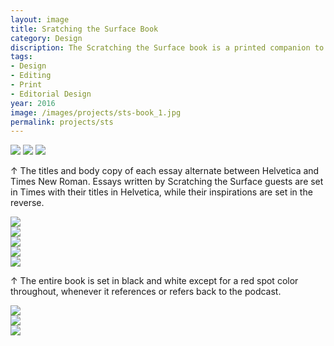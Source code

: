 ```yaml
---
layout: image
title: Sratching the Surface Book
category: Design
discription: The Scratching the Surface book is a printed companion to my podcast of the same name. This book commenorates the first season of interviews by including an essay penned by each of my guests as well as an essay written by a critic who has inspired or influenced them. The entire book is set in Helvetica and Times New Roman, at once reinforcing and subverting a default aesthetic.
tags:
- Design
- Editing
- Print
- Editorial Design
year: 2016
image: /images/projects/sts-book_1.jpg
permalink: projects/sts
---
```


<img src="/images/projects/sts-book_2.jpg">
<img src="/images/projects/sts-book_4.jpg">
<img src="/images/projects/sts-book_5.jpg">
<div class="images-right"><p>&uarr; The titles and body copy of each essay alternate between Helvetica and Times New Roman. Essays written by Scratching the Surface guests are set in Times with their titles in Helvetica, while their inspirations are set in the reverse.</p></div>
<section class="clear"></section>

<div class="images-left"><img src="/images/projects/sts-book_6.jpg"></div>
<div class="images-right"><img src="/images/projects/sts-book_7.jpg"></div>

<img src="/images/projects/sts-book_8.jpg">

<div class="images-left"><img src="/images/projects/sts-book_9.jpg"></div>
<div class="images-right"><img src="/images/projects/sts-book_10.jpg"></div>
<div class="images-right"><p>&uarr; The entire book is set in black and white except for a red spot color throughout, whenever it references or refers back to the podcast.</p></div>
<section class="clear"></section>

<img src="/images/projects/sts-book_11.jpg">

<div class="images-left"><img src="/images/projects/sts-book_1.jpg"></div>
<div class="images-right"><img src="/images/projects/sts-book_3.jpg"></div>

